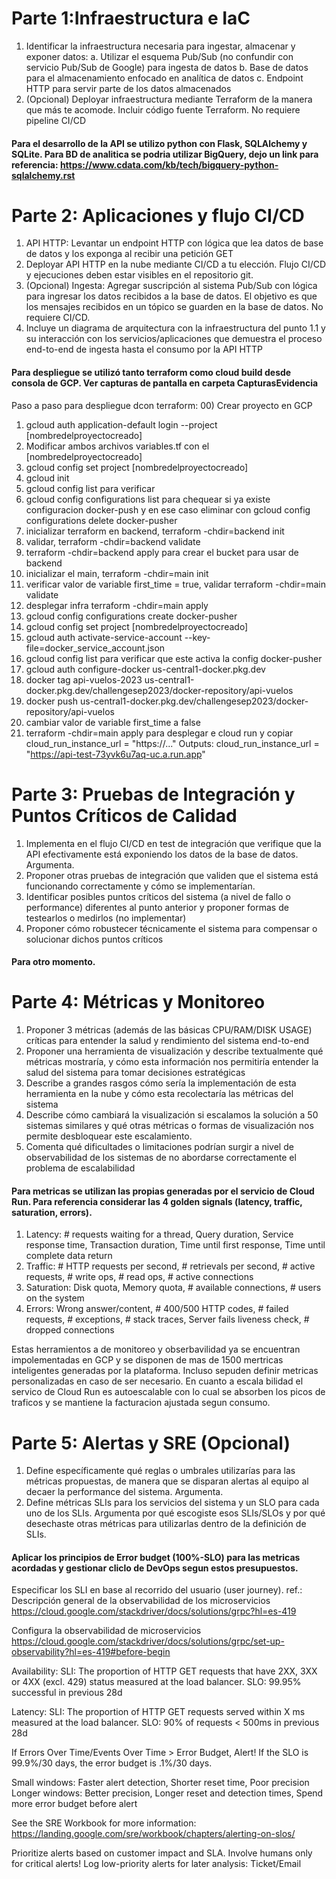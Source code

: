 # Parte 1:Infraestructura e IaC

1. Identificar la infraestructura necesaria para ingestar, almacenar y exponer datos:
a. Utilizar el esquema Pub/Sub (no confundir con servicio Pub/Sub de Google) para ingesta de datos
b. Base de datos para el almacenamiento enfocado en analítica de datos
c. Endpoint HTTP para servir parte de los datos almacenados
2. (Opcional) Deployar infraestructura mediante Terraform de la manera que más te acomode. Incluir código fuente Terraform. No requiere pipeline CI/CD

#### Para el desarrollo de la API se utilizo python con Flask, SQLAlchemy y SQLite. Para BD de analitica se podria utilizar BigQuery, dejo un link para referencia: https://www.cdata.com/kb/tech/bigquery-python-sqlalchemy.rst


# Parte 2: Aplicaciones y flujo CI/CD
1. API HTTP: Levantar un endpoint HTTP con lógica que lea datos de base de datos y los exponga al recibir una petición GET
2. Deployar API HTTP en la nube mediante CI/CD a tu elección. Flujo CI/CD y ejecuciones deben estar visibles en el repositorio git.
3. (Opcional) Ingesta: Agregar suscripción al sistema Pub/Sub con lógica para ingresar los datos recibidos a la base de datos. El objetivo es que los mensajes recibidos en un tópico se guarden en la base de datos. No requiere CI/CD.
4. Incluye un diagrama de arquitectura con la infraestructura del punto 1.1 y su interacción con los servicios/aplicaciones que demuestra el proceso end-to-end de ingesta hasta el consumo por la API HTTP

#### Para despliegue se utilizó tanto terraform como cloud build desde consola de GCP. Ver capturas de pantalla en carpeta CapturasEvidencia

Paso a paso para despliegue dcon terraform:
00) Crear proyecto en GCP
01) gcloud auth application-default login --project [nombredelproyectocreado]
02) Modificar ambos archivos variables.tf con el [nombredelproyectocreado]
03) gcloud config set project [nombredelproyectocreado]
04) gcloud init
05) gcloud config list para verificar
06) gcloud config configurations list para chequear si ya existe configuracion docker-push y en ese caso eliminar con gcloud config configurations delete docker-pusher
07) inicializar terraform en backend, terraform -chdir=backend init
08) validar, terraform -chdir=backend validate
09) terraform -chdir=backend apply para crear el bucket para usar de backend
10) inicializar el main, terraform -chdir=main init
11) verificar valor de variable first_time = true, validar terraform -chdir=main validate
12) desplegar infra terraform -chdir=main apply
13) gcloud config configurations create docker-pusher
14) gcloud config set project [nombredelproyectocreado]
15) gcloud auth activate-service-account --key-file=docker_service_account.json
16) gcloud config list para verificar que este activa la config docker-pusher
17) gcloud auth configure-docker us-central1-docker.pkg.dev
18) docker tag api-vuelos-2023 us-central1-docker.pkg.dev/challengesep2023/docker-repository/api-vuelos
19) docker push us-central1-docker.pkg.dev/challengesep2023/docker-repository/api-vuelos
20) cambiar valor de variable first_time a false 
21) terraform -chdir=main apply para desplegar e cloud run y copiar cloud_run_instance_url = "https://..."
	Outputs:
		cloud_run_instance_url = "https://api-test-73yvk6u7aq-uc.a.run.app"


# Parte 3: Pruebas de Integración y Puntos Críticos de Calidad
1. Implementa en el flujo CI/CD en test de integración que verifique que la API efectivamente está exponiendo los datos de la base de datos. Argumenta.
2. Proponer otras pruebas de integración que validen que el sistema está funcionando correctamente y cómo se implementarían.
3. Identificar posibles puntos críticos del sistema (a nivel de fallo o performance) diferentes al punto anterior y proponer formas de testearlos o medirlos (no implementar)
4. Proponer cómo robustecer técnicamente el sistema para compensar o solucionar dichos puntos críticos

#### Para otro momento.

# Parte 4: Métricas y Monitoreo
1. Proponer 3 métricas (además de las básicas CPU/RAM/DISK USAGE) críticas para entender la salud y rendimiento del sistema end-to-end
2. Proponer una herramienta de visualización y describe textualmente qué métricas mostraría, y cómo esta información nos permitiría entender la salud del sistema para tomar decisiones estratégicas
3. Describe a grandes rasgos cómo sería la implementación de esta herramienta en la nube y cómo esta recolectaría las métricas del sistema
4. Describe cómo cambiará la visualización si escalamos la solución a 50 sistemas similares y qué otras métricas o formas de visualización nos permite desbloquear este escalamiento.
5. Comenta qué dificultades o limitaciones podrían surgir a nivel de observabilidad de los sistemas de no abordarse correctamente el problema de escalabilidad

#### Para metricas se utilizan las propias generadas por el servicio de Cloud Run. Para referencia considerar las 4 golden signals  (latency, traffic, saturation, errors).
1. Latency: # requests waiting for a thread, Query duration, Service response time, Transaction duration, Time until first response, Time until complete data return
2. Traffic: # HTTP requests per second, # retrievals per second, # active requests, # write ops, # read ops, # active connections
3. Saturation: Disk quota, Memory quota, # available connections, # users on the system
4. Errors: Wrong answer/content, # 400/500 HTTP codes, # failed requests, # exceptions, # stack traces, Server fails liveness check, # dropped connections

Estas herramientos a de monitoreo y obserbavilidad ya se encuentran impolementadas en GCP y se disponen de mas de 1500 mertricas inteligentes generadas por la plataforma. Incluso sepuden definir metricas personalizadas en caso de ser necesario.
En cuanto a escala bilidad el servico de Cloud Run es autoescalable con lo cual se absorben los picos de traficos y se mantiene la facturacion ajustada segun consumo.


# Parte 5: Alertas y SRE (Opcional)
1. Define específicamente qué reglas o umbrales utilizarías para las métricas propuestas, de manera que se disparan alertas al equipo al decaer la performance del sistema. Argumenta.
2. Define métricas SLIs para los servicios del sistema y un SLO para cada uno de los SLIs. Argumenta por qué escogiste esos SLIs/SLOs y por qué desechaste otras métricas para utilizarlas dentro de la definición de SLIs.

#### Aplicar los principios de Error budget (100%-SLO) para las metricas acordadas y gestionar cliclo de DevOps segun estos presupuestos. 

Especificar los SLI en base al recorrido del usuario (user journey). 
ref.: Descripción general de la observabilidad de los microservicios
https://cloud.google.com/stackdriver/docs/solutions/grpc?hl=es-419

Configura la observabilidad de microservicios https://cloud.google.com/stackdriver/docs/solutions/grpc/set-up-observability?hl=es-419#before-begin

Availability: SLI: The proportion of HTTP GET requests that have 2XX, 3XX or 4XX (excl. 429) status measured at the load balancer. SLO: 99.95% successful in previous 28d

Latency: SLI: The proportion of HTTP GET requests served within X ms measured at the load balancer. SLO: 90% of requests < 500ms in previous 28d

If Errors Over Time/Events Over Time > Error Budget, Alert!
If the SLO is 99.9%/30 days, the error budget is .1%/30 days.

Small windows: Faster alert detection, Shorter reset time, Poor precision
Longer windows: Better precision, Longer reset and detection times, Spend more error budget before alert

See the SRE Workbook for more information:
https://landing.google.com/sre/workbook/chapters/alerting-on-slos/

Prioritize alerts based on customer impact and SLA. Involve humans only for critical alerts! Log low-priority alerts for later analysis: Ticket/Email